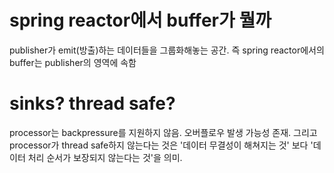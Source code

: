 # spring reactor에서 buffer가 뭘까

publisher가 emit(방출)하는 데이터들을 그룹화해놓는 공간. 즉 spring reactor에서의 buffer는 publisher의 영역에 속함

# sinks? thread safe?

processor는 backpressure를 지원하지 않음. 오버플로우 발생 가능성 존재. 그리고 processor가 thread safe하지 않는다는 것은 '데이터 무결성이 해쳐지는 것' 보다 '데이터 처리 순서가 보장되지 않는다는 것'을 의미.
